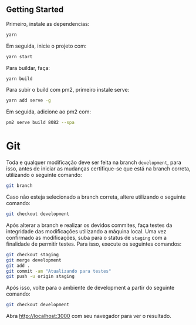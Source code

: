 ## Getting Started

Primeiro, instale as dependencias:

```bash
yarn
```

Em seguida, inicie o projeto com:

```bash
yarn start
```

Para buildar, faça:

```bash
yarn build
```

Para subir o build com pm2, primeiro instale serve:

```bash
yarn add serve -g
```

Em seguida, adicione ao pm2 com:

```bash
pm2 serve build 8082 --spa
```

# Git

Toda e qualquer modificação deve ser feita na branch `development`, para isso, antes de iniciar as mudanças certifique-se que está na branch correta, utilizando o seguinte comando:

```bash
git branch
```

Caso não esteja selecionado a branch correta, altere utilizando o seguinte comando:

```bash
git checkout development
```

Após alterar a branch e realizar os devidos commites, faça testes da integridade das modificações utilizando a máquina local.
Uma vez confirmado as modificações, suba para o status de `staging` com a finalidade de permitir testes.
Para isso, execute os seguintes comandos:

```bash
git checkout staging
git merge development
git add .
git commit -am "Atualizando para testes"
git push -u origin staging
```

Após isso, volte para o ambiente de development a partir do seguinte comando:

```bash
git checkout development
```


Abra [http://localhost:3000](http://localhost:3000) com seu navegador para ver o resultado.
